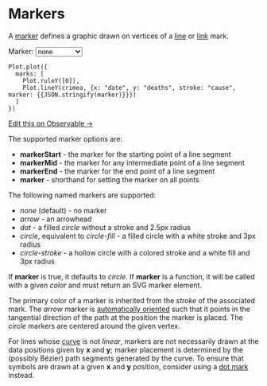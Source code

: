 <script setup>

import * as Plot from "@observablehq/plot";
import * as d3 from "d3";
import {ref} from "vue";
import crimea from "../data/crimea.ts";

const marker = ref("circle");

</script>

# Markers

A [marker](https://developer.mozilla.org/en-US/docs/Web/SVG/Element/marker) defines a graphic drawn on vertices of a [line](../marks/line.md) or [link](../marks/link.md) mark.

<p>
  <label class="label-input">
    Marker:
    <select v-model="marker">
      <option>none</option>
      <option>arrow</option>
      <option>dot</option>
      <option>circle</option>
      <option>circle-fill</option>
      <option>circle-stroke</option>
    </select>
  </label>
</p>

<PlotRender :options='{
  marks: [
    Plot.ruleY([0]),
    Plot.lineY(crimea, {x: "date", y: "deaths", stroke: "cause", marker})
  ]
}' />

```js-vue
Plot.plot({
  marks: [
    Plot.ruleY([0]),
    Plot.lineY(crimea, {x: "date", y: "deaths", stroke: "cause", marker: {{JSON.stringify(marker)}}})
  ]
})
```

[Edit this on Observable →](https://observablehq.com/d/cfc5b4e46aa18b57?intent=fork)

The supported marker options are:

* **markerStart** - the marker for the starting point of a line segment
* **markerMid** - the marker for any intermediate point of a line segment
* **markerEnd** - the marker for the end point of a line segment
* **marker** - shorthand for setting the marker on all points

The following named markers are supported:

* *none* (default) - no marker
* *arrow* - an arrowhead
* *dot* - a filled *circle* without a stroke and 2.5px radius
* *circle*, equivalent to *circle-fill* - a filled circle with a white stroke and 3px radius
* *circle-stroke* - a hollow circle with a colored stroke and a white fill and 3px radius

If **marker** is true, it defaults to *circle*. If **marker** is a function, it will be called with a given *color* and must return an SVG marker element.

The primary color of a marker is inherited from the *stroke* of the associated mark. The *arrow* marker is [automatically oriented](https://developer.mozilla.org/en-US/docs/Web/SVG/Attribute/orient) such that it points in the tangential direction of the path at the position the marker is placed. The *circle* markers are centered around the given vertex.

For lines whose [curve](./curves.md) is not *linear*, markers are not necessarily drawn at the data positions given by **x** and **y**; marker placement is determined by the (possibly Bézier) path segments generated by the curve. To ensure that symbols are drawn at a given **x** and **y** position, consider using a [dot mark](../marks/dot.md) instead.
